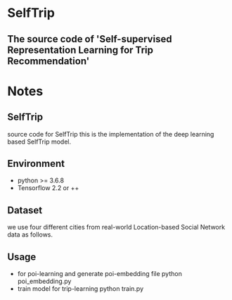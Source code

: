 # SelfTrip 
## The source code of 'Self-supervised Representation Learning for Trip Recommendation'

# Notes
## SelfTrip

source code for SelfTrip this is the implementation of the deep learning based SelfTrip model.

## Environment

* python >= 3.6.8
* Tensorflow 2.2 or ++  

## Dataset

we use four different cities from real-world Location-based Social Network data as follows.

## Usage

* for poi-learning and generate poi-embedding file
python poi_embedding.py
* train model for trip-learning 
python train.py
